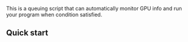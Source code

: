 This is a queuing script that can automatically monitor GPU info
and run your program when condition satisfied.

## Quick start
